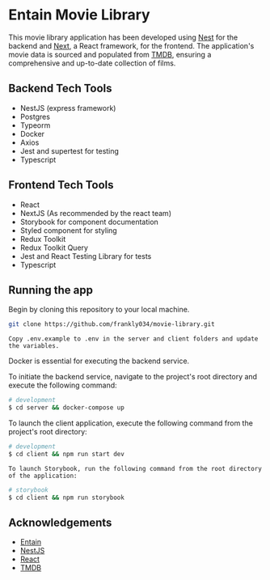 # Entain Movie Library

This movie library application has been developed using [Nest](https://github.com/nestjs/nest) for the backend and [Next](https://nextjs.org/), a React framework, for the frontend. The application's movie data is sourced and populated from [TMDB](https://developer.themoviedb.org/docs), ensuring a comprehensive and up-to-date collection of films.

## Backend Tech Tools

- NestJS (express framework)
- Postgres
- Typeorm
- Docker
- Axios
- Jest and supertest for testing
- Typescript

## Frontend Tech Tools

- React
- NextJS (As recommended by the react team)
- Storybook for component documentation
- Styled component for styling
- Redux Toolkit
- Redux Toolkit Query
- Jest and React Testing Library for tests
- Typescript

## Running the app

Begin by cloning this repository to your local machine.

```bash
git clone https://github.com/frankly034/movie-library.git
```

`Copy .env.example to .env in the server and client folders and update the variables.`

Docker is essential for executing the backend service.

To initiate the backend service, navigate to the project's root directory and execute the following command:

```bash
# development
$ cd server && docker-compose up
```

To launch the client application, execute the following command from the project's root directory:

```bash
# development
$ cd client && npm run start dev
```

`To launch Storybook, run the following command from the root directory of the application:`

```bash
# storybook
$ cd client && npm run storybook
```

## Acknowledgements

- [Entain](https://www.entaingroup.com/)
- [NestJS](https://nestjs.com/)
- [React](https://twitter.com/nestframework)
- [TMDB](https://www.themoviedb.org/documentation/api.)
